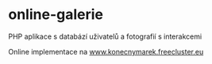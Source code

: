 # online-galerie
PHP aplikace s databází uživatelů a fotografií s interakcemi

Online implementace na www.konecnymarek.freecluster.eu

